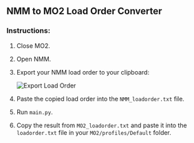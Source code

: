 ## NMM to MO2 Load Order Converter

### Instructions:

1. Close MO2.

2. Open NMM.

3. Export your NMM load order to your clipboard:
   
   ![Export Load Order](https://github.com/OneFineFrontFan/NMM_to_MO2_loadorder/assets/116809353/857f9f60-dadf-4bea-9d84-1c859ce17abf)

5. Paste the copied load order into the `NMM_loadorder.txt` file.

6. Run `main.py`.

7. Copy the result from `MO2_loadorder.txt` and paste it into the `loadorder.txt` file in your `MO2/profiles/Default` folder.

